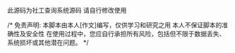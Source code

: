 此源码为社工查询系统源码
请自行修改使用


/*
免责声明:
本脚本由本人[作文]编写，仅供学习和研究之用
本人不保证脚本的准确性及安全性
在使用过程中，您应自行承担所有风险，包括但不限于数据丢失、系统损坏或其他潜在问题。
*/
